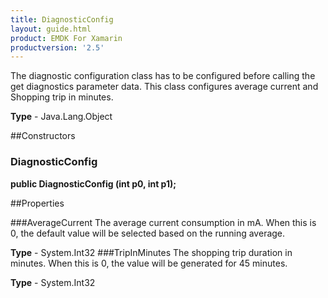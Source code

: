 ```yaml
---
title: DiagnosticConfig
layout: guide.html 
product: EMDK For Xamarin 
productversion: '2.5' 
---
```

The diagnostic configuration class has to be configured before calling the get diagnostics parameter data. This class configures average current and Shopping trip in minutes.

**Type** - Java.Lang.Object

##Constructors
### DiagnosticConfig 
**public DiagnosticConfig (int p0, int p1);**

##Properties

###AverageCurrent
The average current consumption in mA. When this is 0, the default value will be selected based on the running average.


**Type** - System.Int32
###TripInMinutes
The shopping trip duration in minutes. When this is 0, the value will be generated for 45 minutes.

**Type** - System.Int32


